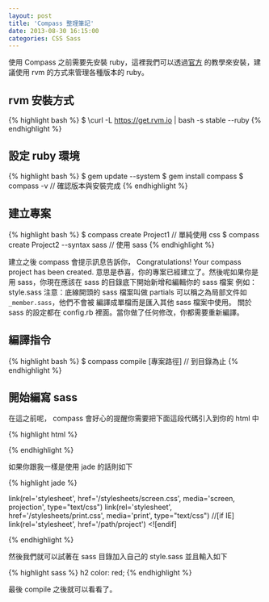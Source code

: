 ```yaml
---
layout: post
title: 'Compass 整理筆記'
date: 2013-08-30 16:15:00
categories: CSS Sass
---
```


使用 Compass 之前需要先安裝 ruby，這裡我們可以透過[官方](https://www.ruby-lang.org/en/downloads/)
的教學來安裝，建議使用 rvm 的方式來管理各種版本的 ruby。

rvm 安裝方式
----
{% highlight bash %}
$ \curl -L https://get.rvm.io | bash -s stable --ruby
{% endhighlight %}

設定 ruby 環境
---

{% highlight bash %}
$ gem update --system
$ gem install compass
$ compass -v // 確認版本與安裝完成
{% endhighlight %}

建立專案
---

{% highlight bash %}
$ compass create Project1 // 單純使用 css
$ compass create Project2 --syntax sass  // 使用 sass
{% endhighlight %}


建立之後 compass 會提示訊息告訴你， Congratulations! Your compass project has been created.
意思是恭喜，你的專案已經建立了。然後呢如果你是用 sass，你現在應該在 sass 的目錄底下開始新增和編輯你的 sass 檔案
例如： style.sass
注意：底線開頭的 sass 檔案叫做 partials 可以稱之為局部文件如 `_member.sass`，他們不會被
編譯成單檔而是匯入其他 sass 檔案中使用。
關於 sass 的設定都在 config.rb 裡面。當你做了任何修改，你都需要重新編譯。

編譯指令
---

{% highlight bash %}
$ compass compile [專案路徑]  // 到目錄為止
{% endhighlight %}

開始編寫 sass
---
在這之前呢， compass 會好心的提醒你需要把下面這段代碼引入到你的 html 中

{% highlight html %}
<head>
	<link href="/stylesheets/screen.css" media="screen, projection" rel="stylesheet" type="text/css" />
	<link href="/stylesheets/print.css" media="print" rel="stylesheet" type="text/css" />
	<!--[if IE]>
		<link href="/stylesheets/ie.css" media="screen, projection" rel="stylesheet" type="text/css" />
	<![endif]-->
</head>
{% endhighlight %}
        
如果你跟我一樣是使用 jade 的話則如下

{% highlight jade %}

link(rel='stylesheet', href='/stylesheets/screen.css', media='screen, projection', type="text/css")
link(rel='stylesheet', href='/stylesheets/print.css',  media='print', type="text/css")
//[if IE]
  link(rel='stylesheet', href='/path/project')
  <![endif]

{% endhighlight %}

然後我們就可以試著在 sass 目錄加入自己的 style.sass
並且輸入如下

{% highlight sass %}
h2
  color: red;
{% endhighlight %}
          
最後 compile 之後就可以看看了。
				

